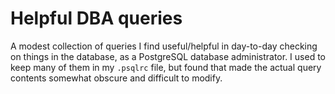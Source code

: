 # Helpful DBA queries

A modest collection of queries I find useful/helpful in day-to-day checking on things in the database, as a PostgreSQL database administrator. I used to keep many of them in my `.psqlrc` file, but found that made the actual query contents somewhat obscure and difficult to modify.
